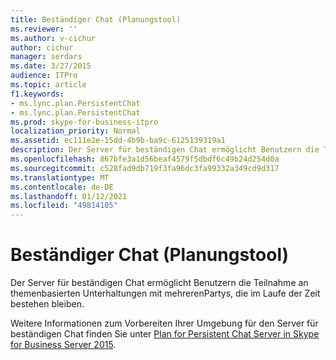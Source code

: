 ```yaml
---
title: Beständiger Chat (Planungstool)
ms.reviewer: ''
ms.author: v-cichur
author: cichur
manager: serdars
ms.date: 3/27/2015
audience: ITPro
ms.topic: article
f1.keywords:
- ms.lync.plan.PersistentChat
- ms.lync.plan.PersistentChat
ms.prod: skype-for-business-itpro
localization_priority: Normal
ms.assetid: ec111e2e-15dd-4b9b-ba9c-6125139319a1
description: Der Server für beständigen Chat ermöglicht Benutzern die Teilnahme an themenbasierten Unterhaltungen mit mehrerenPartys, die im Laufe der Zeit bestehen bleiben.
ms.openlocfilehash: 867bfe3a1d56beaf4579f5dbdf6c49b24d254d0a
ms.sourcegitcommit: c528fad9db719f3fa96dc3fa99332a349cd9d317
ms.translationtype: MT
ms.contentlocale: de-DE
ms.lasthandoff: 01/12/2021
ms.locfileid: "49814105"
---
```

# <a name="persistent-chat-planning-tool"></a>Beständiger Chat (Planungstool)
 
Der Server für beständigen Chat ermöglicht Benutzern die Teilnahme an themenbasierten Unterhaltungen mit mehrerenPartys, die im Laufe der Zeit bestehen bleiben.
  
Weitere Informationen zum Vorbereiten Ihrer Umgebung für den Server für beständigen Chat finden Sie unter [Plan for Persistent Chat Server in Skype for Business Server 2015](../../plan-your-deployment/persistent-chat-server/persistent-chat-server.md).
  

